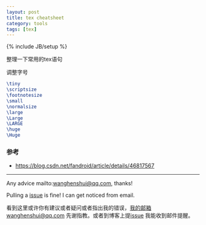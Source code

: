 ```yaml
---
layout: post
title: tex cheatsheet
category: tools
tags: [tex]
---
```

{% include JB/setup %}

整理一下常用的tex语句



调整字号

```tex
\tiny
\scriptsize
\footnotesize
\small
\normalsize
\large
\Large
\LARGE
\huge
\Huge
```





### 参考

- https://blog.csdn.net/fandroid/article/details/46817567



---

Any advice mailto:wanghenshui@qq.com, thanks! 

Pulling a [issue](https://github.com/wanghenshui/wanghenshui.github.io/issues/new) is fine! I can get noticed from email.

看到这里或许你有建议或者疑问或者指出我的错误，我的邮箱wanghenshui@qq.com 先谢指教。或者到博客上提[issue](https://github.com/wanghenshui/wanghenshui.github.io/issues/new) 我能收到邮件提醒。



